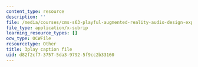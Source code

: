 ```yaml
---
content_type: resource
description: ''
file: /media/courses/cms-s63-playful-augmented-reality-audio-design-exploration-fall-2019/d82f2cf737575da397925f9cc2b33160_yaPEIFAb4W4.vtt
file_type: application/x-subrip
learning_resource_types: []
ocw_type: OCWFile
resourcetype: Other
title: 3play caption file
uid: d82f2cf7-3757-5da3-9792-5f9cc2b33160
---
```

